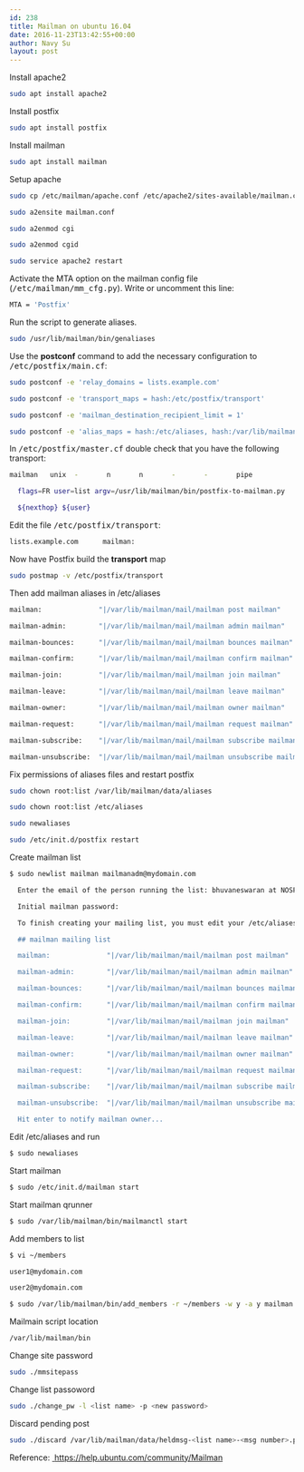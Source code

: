 ```yaml
---
id: 238
title: Mailman on ubuntu 16.04
date: 2016-11-23T13:42:55+00:00
author: Navy Su
layout: post
---
```

Install apache2

~~~bash
sudo apt install apache2
~~~

Install postfix

~~~bash
sudo apt install postfix
~~~

Install mailman

~~~bash
sudo apt install mailman
~~~

Setup apache

~~~bash
sudo cp /etc/mailman/apache.conf /etc/apache2/sites-available/mailman.conf

sudo a2ensite mailman.conf

sudo a2enmod cgi

sudo a2enmod cgid

sudo service apache2 restart
~~~

Activate the MTA option on the mailman config file (<tt>/etc/mailman/mm_cfg.py</tt>). Write or uncomment this line: 

~~~bash
MTA = 'Postfix'
~~~

Run the script to generate aliases.

~~~bash
sudo /usr/lib/mailman/bin/genaliases
~~~

Use the **postconf** command to add the necessary configuration to <tt>/etc/postfix/main.cf</tt>:

~~~bash
sudo postconf -e 'relay_domains = lists.example.com'

sudo postconf -e 'transport_maps = hash:/etc/postfix/transport'

sudo postconf -e 'mailman_destination_recipient_limit = 1'

sudo postconf -e 'alias_maps = hash:/etc/aliases, hash:/var/lib/mailman/data/aliases'
~~~

In <tt>/etc/postfix/master.cf</tt> double check that you have the following transport:

~~~bash
mailman   unix  -       n       n       -       -       pipe

  flags=FR user=list argv=/usr/lib/mailman/bin/postfix-to-mailman.py

  ${nexthop} ${user}
~~~

Edit the file <tt>/etc/postfix/transport</tt>:

~~~bash
lists.example.com      mailman:
~~~

Now have Postfix build the **transport** map

~~~bash
sudo postmap -v /etc/postfix/transport
~~~

Then add mailman aliases in /etc/aliases

~~~bash
mailman:              "|/var/lib/mailman/mail/mailman post mailman"

mailman-admin:        "|/var/lib/mailman/mail/mailman admin mailman"

mailman-bounces:      "|/var/lib/mailman/mail/mailman bounces mailman"

mailman-confirm:      "|/var/lib/mailman/mail/mailman confirm mailman"

mailman-join:         "|/var/lib/mailman/mail/mailman join mailman"

mailman-leave:        "|/var/lib/mailman/mail/mailman leave mailman"

mailman-owner:        "|/var/lib/mailman/mail/mailman owner mailman"

mailman-request:      "|/var/lib/mailman/mail/mailman request mailman"

mailman-subscribe:    "|/var/lib/mailman/mail/mailman subscribe mailman"

mailman-unsubscribe:  "|/var/lib/mailman/mail/mailman unsubscribe mailman"
~~~

Fix permissions of aliases files and restart postfix

~~~bash
sudo chown root:list /var/lib/mailman/data/aliases

sudo chown root:list /etc/aliases

sudo newaliases

sudo /etc/init.d/postfix restart

~~~

Create mailman list

~~~bash
$ sudo newlist mailman mailmanadm@mydomain.com

  Enter the email of the person running the list: bhuvaneswaran at NOSPAM gmail.com

  Initial mailman password:

  To finish creating your mailing list, you must edit your /etc/aliases (orequivalent) file by adding the following lines, and possibly running the `newaliases' program:

  ## mailman mailing list

  mailman:              "|/var/lib/mailman/mail/mailman post mailman"

  mailman-admin:        "|/var/lib/mailman/mail/mailman admin mailman"

  mailman-bounces:      "|/var/lib/mailman/mail/mailman bounces mailman"

  mailman-confirm:      "|/var/lib/mailman/mail/mailman confirm mailman"

  mailman-join:         "|/var/lib/mailman/mail/mailman join mailman"

  mailman-leave:        "|/var/lib/mailman/mail/mailman leave mailman"

  mailman-owner:        "|/var/lib/mailman/mail/mailman owner mailman"

  mailman-request:      "|/var/lib/mailman/mail/mailman request mailman"

  mailman-subscribe:    "|/var/lib/mailman/mail/mailman subscribe mailman"

  mailman-unsubscribe:  "|/var/lib/mailman/mail/mailman unsubscribe mailman"

  Hit enter to notify mailman owner...
~~~

Edit /etc/aliases and run

~~~bash
$ sudo newaliases
~~~

Start mailman

~~~bash
$ sudo /etc/init.d/mailman start
~~~

Start mailman qrunner

~~~bash
$ sudo /var/lib/mailman/bin/mailmanctl start
~~~

Add members to list

~~~bash
$ vi ~/members

user1@mydomain.com

user2@mydomain.com

$ sudo /var/lib/mailman/bin/add_members -r ~/members -w y -a y mailman
~~~

Mailmain script location

~~~bash
/var/lib/mailman/bin
~~~

Change site password

~~~bash
sudo ./mmsitepass
~~~

Change list passoword

~~~bash
sudo ./change_pw -l <list name> -p <new password>
~~~

Discard pending post

~~~bash
sudo ./discard /var/lib/mailman/data/heldmsg-<list name>-<msg number>.pck
~~~

Reference: <a href="https://help.ubuntu.com/community/Mailman" target="_blank"> https://help.ubuntu.com/community/Mailman</a>